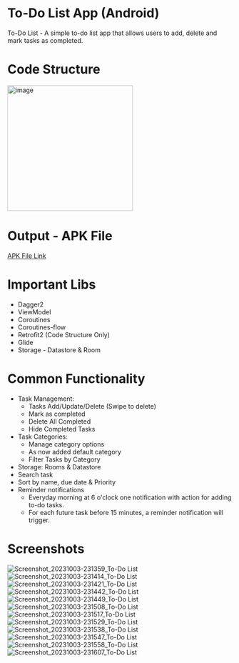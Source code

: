 # To-Do List App (Android)
To-Do List - A simple to-do list app that allows users to add, delete and mark tasks as completed.

# Code Structure 
<img width="281" alt="image" src="https://github.com/misbahazmi/to-do-list-android/assets/8206573/23a75de5-ae68-4a62-b112-0358afa12116">

# Output - APK File

[APK File Link](https://github.com/misbahazmi/To-DoListApp-Android/blob/master/output/To-DoApp-V1.0.0.apk)

# Important Libs 
- Dagger2
- ViewModel
- Coroutines
- Coroutines-flow
- Retrofit2 (Code Structure Only)
- Glide
- Storage - Datastore & Room

# Common Functionality 
- Task Management:
   - Tasks Add/Update/Delete (Swipe to delete)
   - Mark as completed
   - Delete All Completed
   - Hide Completed Tasks
- Task Categories:
   - Manage category options
   - As now added default category
   - Filter Tasks by Category
- Storage: Rooms & Datastore
- Search task
- Sort by name, due date &  Priority
- Reminder notifications
    - Everyday morning at 6 o'clock one notification with action for adding to-do tasks.
    - For each future task before 15 minutes, a reminder notification will trigger.

# Screenshots
![Screenshot_20231003-231359_To-Do List](https://github.com/misbahazmi/to-do-list-android/assets/8206573/b8230c96-9a43-46b9-975f-3b913f280b8f)
![Screenshot_20231003-231414_To-Do List](https://github.com/misbahazmi/to-do-list-android/assets/8206573/57da9ed1-56d3-4ac5-b3fd-ddf6971f0825)
![Screenshot_20231003-231421_To-Do List](https://github.com/misbahazmi/to-do-list-android/assets/8206573/2eaf6fae-4900-42c2-a15d-4cb134995c1f)
![Screenshot_20231003-231442_To-Do List](https://github.com/misbahazmi/to-do-list-android/assets/8206573/50e9cdde-e66d-4971-89a8-e8041c7f6361)
![Screenshot_20231003-231449_To-Do List](https://github.com/misbahazmi/to-do-list-android/assets/8206573/65e9f355-ebdc-455c-b51b-efa179b63a77)
![Screenshot_20231003-231508_To-Do List](https://github.com/misbahazmi/to-do-list-android/assets/8206573/3c2f2d1e-de4b-4684-9f4c-b18eb2b70165)
![Screenshot_20231003-231517_To-Do List](https://github.com/misbahazmi/to-do-list-android/assets/8206573/06404176-f02e-40e7-8c69-baf33e932eaf)
![Screenshot_20231003-231529_To-Do List](https://github.com/misbahazmi/to-do-list-android/assets/8206573/d3b097f7-32f3-43e2-820b-c0feec453881)
![Screenshot_20231003-231538_To-Do List](https://github.com/misbahazmi/to-do-list-android/assets/8206573/afe37426-117d-48f3-829b-e7f261ed77fc)
![Screenshot_20231003-231547_To-Do List](https://github.com/misbahazmi/to-do-list-android/assets/8206573/e3fd8d06-1787-49b1-8b7c-890c7d64f1cd)
![Screenshot_20231003-231558_To-Do List](https://github.com/misbahazmi/to-do-list-android/assets/8206573/930dcdad-e8f7-4969-b849-fa276213086b)
![Screenshot_20231003-231607_To-Do List](https://github.com/misbahazmi/to-do-list-android/assets/8206573/63997eec-34e9-441a-9cb4-85948da5943a)










